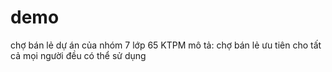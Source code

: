 # demo
chợ bán lẻ
dự án của nhóm 7 lớp 65 KTPM 
mô tả:
chợ bán lẻ ưu tiên cho tất cả mọi người đều có thể sử dụng 
